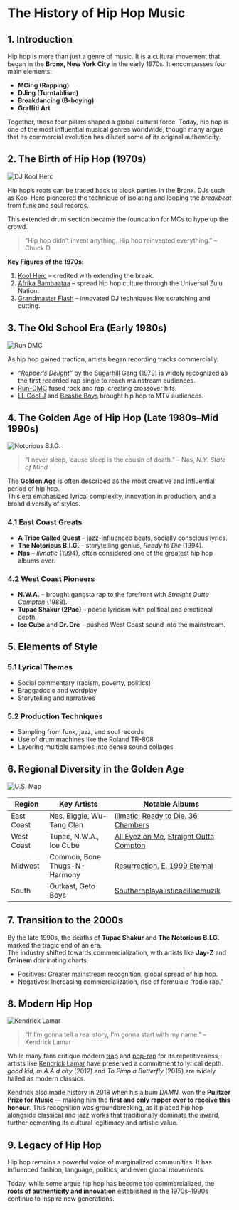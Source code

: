 # The History of Hip Hop Music  

## 1. Introduction  
Hip hop is more than just a genre of music. It is a cultural movement that began in the **Bronx, New York City** in the early 1970s. It encompasses four main elements:  
- **MCing (Rapping)**  
- **DJing (Turntablism)**  
- **Breakdancing (B-boying)**  
- **Graffiti Art**  

Together, these four pillars shaped a global cultural force. Today, hip hop is one of the most influential musical genres worldwide, though many argue that its commercial evolution has diluted some of its original authenticity.  

## 2. The Birth of Hip Hop (1970s)

![DJ Kool Herc](https://i.imgur.com/weXCosl.jpg)

Hip hop’s roots can be traced back to block parties in the Bronx. DJs such as Kool Herc pioneered the technique of isolating and looping the *breakbeat* from funk and soul records.  

This extended drum section became the foundation for MCs to hype up the crowd.  

> “Hip hop didn’t invent anything. Hip hop reinvented everything.” – Chuck D 

**Key Figures of the 1970s:**  
1. [Kool Herc](https://youtu.be/10C-Q3NIlzU) – credited with extending the break.  
2. [Afrika Bambaataa](https://youtu.be/9J3lwZjHenA) – spread hip hop culture through the Universal Zulu Nation.  
3. [Grandmaster Flash](https://youtu.be/PobrSpMwKk4) – innovated DJ techniques like scratching and cutting.  

## 3. The Old School Era (Early 1980s)  

![Run DMC](https://i.imgur.com/e80w9gc.jpg)

As hip hop gained traction, artists began recording tracks commercially.  
- *“Rapper’s Delight”* by the [Sugarhill Gang](https://youtu.be/mcCK99wHrk0) (1979) is widely recognized as the first recorded rap single to reach mainstream audiences.  
- [Run-DMC](https://youtu.be/l-O5IHVhWj0) fused rock and rap, creating crossover hits.  
- [LL Cool J](https://youtu.be/vimZj8HW0Kg) and [Beastie Boys](https://youtu.be/07Y0cy-nvAg) brought hip hop to MTV audiences.  

## 4. The Golden Age of Hip Hop (Late 1980s–Mid 1990s)  

![Notorious B.I.G.](https://i.imgur.com/aICxYyc.jpg)

> “I never sleep, ’cause sleep is the cousin of death.” – Nas, *N.Y. State of Mind*  

The **Golden Age** is often described as the most creative and influential period of hip hop.  
This era emphasized lyrical complexity, innovation in production, and a broad diversity of styles.  

### 4.1 East Coast Greats  
- **A Tribe Called Quest** – jazz-influenced beats, socially conscious lyrics.  
- **The Notorious B.I.G.** – storytelling genius, *Ready to Die* (1994).  
- **Nas** – *Illmatic* (1994), often considered one of the greatest hip hop albums ever.  

### 4.2 West Coast Pioneers  
- **N.W.A.** – brought gangsta rap to the forefront with *Straight Outta Compton* (1988).  
- **Tupac Shakur (2Pac)** – poetic lyricism with political and emotional depth.  
- **Ice Cube** and **Dr. Dre** – pushed West Coast sound into the mainstream.  


## 5. Elements of Style  

### 5.1 Lyrical Themes  
- Social commentary (racism, poverty, politics)  
- Braggadocio and wordplay  
- Storytelling and narratives  

### 5.2 Production Techniques  
- Sampling from funk, jazz, and soul records  
- Use of drum machines like the Roland TR-808  
- Layering multiple samples into dense sound collages  

## 6. Regional Diversity in the Golden Age  

![U.S. Map](https://i.imgur.com/aLT8i1B.png)

| Region   | Key Artists            | Notable Albums                  |  
|----------|------------------------|---------------------------------|  
| East Coast | Nas, Biggie, Wu-Tang Clan | [Illmatic](https://www.discogs.com/master/20148-Nas-Illmatic), [Ready to Die](https://www.discogs.com/master/57970-The-Notorious-BIG-Ready-To-Die), [36 Chambers](https://www.discogs.com/master/25303-Wu-Tang-Clan-Enter-The-Wu-Tang-36-Chambers) |  
| West Coast | Tupac, N.W.A., Ice Cube | [All Eyez on Me](https://www.discogs.com/master/84819-2Pac-All-Eyez-On-Me), [Straight Outta Compton](https://www.discogs.com/master/26117-NWA-Straight-Outta-Compton) |  
| Midwest   | Common, Bone Thugs-N-Harmony | [Resurrection](https://www.discogs.com/master/32375-Common-Sense-Resurrection), [E. 1999 Eternal](https://www.discogs.com/master/122350-Bone-Thugs-N-Harmony-E-1999-Eternal) |  
| South     | Outkast, Geto Boys    | [Southernplayalisticadillacmuzik](https://www.discogs.com/master/26075-OutKast-Southernplayalisticadillacmuzik) |  

## 7. Transition to the 2000s  

By the late 1990s, the deaths of **Tupac Shakur** and **The Notorious B.I.G.** marked the tragic end of an era.  
The industry shifted towards commercialization, with artists like **Jay-Z** and **Eminem** dominating charts.  

- Positives: Greater mainstream recognition, global spread of hip hop.  
- Negatives: Increasing commercialization, rise of formulaic “radio rap.”  

## 8. Modern Hip Hop

![Kendrick Lamar](https://i.imgur.com/GFKOYTV.jpg)

> “If I’m gonna tell a real story, I’m gonna start with my name.” – Kendrick Lamar

While many fans critique modern [trap](https://youtu.be/zKicD86F7KA) and [pop-rap](https://youtu.be/GxgqpCdOKak) for its repetitiveness, artists like [Kendrick Lamar](https://youtu.be/Uly-g3IYeuQ) have preserved a commitment to lyrical depth.  *good kid, m.A.A.d city* (2012) and *To Pimp a Butterfly* (2015) are widely hailed as modern classics.  

Kendrick also made history in 2018 when his album *DAMN.* won the **Pulitzer Prize for Music** — making him the **first and only rapper ever to receive this honour**. This recognition was groundbreaking, as it placed hip hop alongside classical and jazz works that traditionally dominate the award, further cementing its cultural legitimacy and artistic value.  

## 9. Legacy of Hip Hop  

Hip hop remains a powerful voice of marginalized communities.   It has influenced fashion, language, politics, and even global movements.  

Today, while some argue hip hop has become too commercialized, the **roots of authenticity and innovation** established in the 1970s–1990s continue to inspire new generations.  
